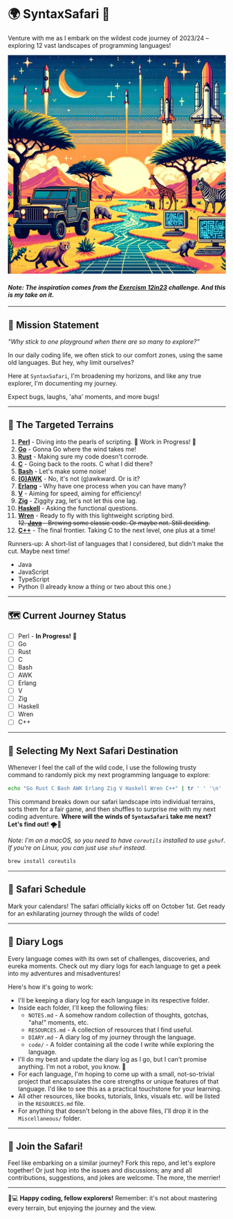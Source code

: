 # 🌍 SyntaxSafari 🦒

Venture with me as I embark on the wildest code journey of 2023/24 – exploring 
12 vast landscapes of programming languages!

![SyntaxSafari Banner](./ai_safari.png "Yes, it's AI-generated.")

#### _Note: The inspiration comes from the [Exercism 12in23](https://exercism.org/challenges/12in23) challenge. And this is my take on it._

---

## 🚀 **Mission Statement**

*"Why stick to one playground when there are so many to explore?"*

In our daily coding life, we often stick to our comfort zones, using the same 
old 
languages. But hey, why limit ourselves?

Here at `SyntaxSafari`, I'm broadening my horizons, and like any true explorer,
I'm documenting my journey.

Expect bugs, laughs, 'aha' moments, and more bugs!

---

## 🎯 **The Targeted Terrains**

1. **[Perl](https://www.perl.org/)** - Diving into the pearls of scripting. 🚧 
Work in Progress! 🚧
2. **[Go](https://go.dev/)** - Gonna Go where the wind takes me!
3. **[Rust](https://www.rust-lang.org/)** - Making sure my code doesn't corrode.
4. **[C](https://en.wikipedia.org/wiki/C_(programming_language))** - Going back 
to the roots. C what I did there?
5. **[Bash](https://www.gnu.org/software/bash/)** - Let's make some noise!
6. **[(G)AWK](https://www.gnu.org/software/gawk/manual/gawk.html)** - No, it's 
not (g)awkward. Or is it?
7. **[Erlang](https://www.erlang.org/)** - Why have one process when you can 
have many?
8. **[V](https://vlang.io/)** - Aiming for speed, aiming for efficiency!
9. **[Zig](https://ziglang.org/)** - Ziggity zag, let's not let this one lag.
10. **[Haskell](https://www.haskell.org/)** - Asking the functional questions.
11. **[Wren](https://wren.io/)** - Ready to fly with this lightweight scripting 
bird.  
~~12. **[Java](https://www.java.com/en/)** - Brewing some classic code. Or 
maybe not. Still deciding.~~
12. **[C++](https://en.wikipedia.org/wiki/C++)** - The final frontier. Taking C 
to the next level, one plus at a time!

Runners-up:
A short-list of languages that I considered, but didn't make the cut. Maybe 
next time!

* Java
* JavaScript
* TypeScript
* Python (I already know a thing or two about this one.)

---

## 🗺️ **Current Journey Status**

* [ ] Perl - **In Progress!** 🚧
* [ ] Go
* [ ] Rust
* [ ] C
* [ ] Bash
* [ ] AWK
* [ ] Erlang
* [ ] V
* [ ] Zig
* [ ] Haskell
* [ ] Wren
* [ ] C++

---

## 🧭 **Selecting My Next Safari Destination**

Whenever I feel the call of the wild code, I use the following trusty command 
to 
randomly pick my next programming language to explore:

```bash
echo "Go Rust C Bash AWK Erlang Zig V Haskell Wren C++" | tr ' ' '\n' | sort | gshuf -n 1
```

This command breaks down our safari landscape into individual terrains, sorts
them for a fair game, and then shuffles to surprise me with my next coding 
adventure. 
**Where will the winds of `SyntaxSafari` take me next? Let's find out!** 🌪️🦒

_Note: I'm on a macOS, so you need to have `coreutils` installed to use `gshuf`.
If you're on Linux, you can just use `shuf` instead._

```bash
brew install coreutils
```

---

## 📅 **Safari Schedule**

Mark your calendars! The safari officially kicks off on October 1st.
Get ready for an exhilarating journey through the wilds of code!

---

## 📖 **Diary Logs**

Every language comes with its own set of challenges, discoveries, and eureka 
moments.
Check out my diary logs for each language to get a peek into my adventures and 
misadventures!

Here's how it's going to work:

* I'll be keeping a diary log for each language in its respective folder.
* Inside each folder, I'll keep the following files:
    - `NOTES.md` - A somehow random collection of thoughts, gotchas, "aha!" 
moments, etc.
    - `RESOURCES.md` - A collection of resources that I find useful.
    - `DIARY.md` - A diary log of my journey through the language.
    - `code/` - A folder containing all the code I write while exploring the 
language.
* I'll do my best and update the diary log as I go, but I can't promise 
anything. I'm not a robot, you know. 🤖
* For each language, I'm hoping to come up with a small, not-so-trivial project 
that encapsulates the core
strengths or unique features of that language. I'd like to see this as a 
practical touchstone for your learning. 
* All other resources, like books, tutorials, links, visuals etc. will be 
listed in the `RESOURCES.md` file.
* For anything that doesn't belong in the above files, I'll drop it in the 
`Miscellaneous/` folder.

---

## 🤝 **Join the Safari!**

Feel like embarking on a similar journey? Fork this repo, and let's explore 
together!
Or just hop into the issues and discussions; any and all contributions, 
suggestions,
and jokes are welcome. The more, the merrier!

---

👩💻 **Happy coding, fellow explorers!** Remember: it's not about mastering 
every 
terrain, but enjoying the journey and the view.
